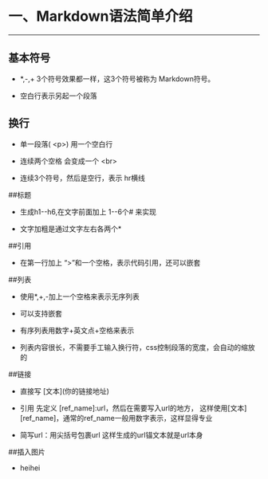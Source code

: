 # 一、Markdown语法简单介绍

---

## 基本符号

* \*,-,+ 3个符号效果都一样，这3个符号被称为 Markdown符号。

* 空白行表示另起一个段落


## 换行
* 单一段落( &lt;p&gt;) 用一个空白行

* 连续两个空格 会变成一个 &lt;br&gt;

* 连续3个符号，然后是空行，表示 hr横线

##标题
* 生成h1--h6,在文字前面加上 1--6个# 来实现

* 文字加粗是通过文字左右各两个*

##引用
* 在第一行加上 “>”和一个空格，表示代码引用，还可以嵌套

##列表
* 使用*,+,-加上一个空格来表示无序列表

* 可以支持嵌套

* 有序列表用数字+英文点+空格来表示

* 列表内容很长，不需要手工输入换行符，css控制段落的宽度，会自动的缩放的

##链接
* 直接写 \[文本](你的链接地址)

* 引用 先定义 [ref_name]:url，然后在需要写入url的地方， 这样使用[文本][ref_name]，通常的ref_name一般用数字表示，这样显得专业

* 简写url：用尖括号包裹url 这样生成的url锚文本就是url本身

##插入图片
* heihei


